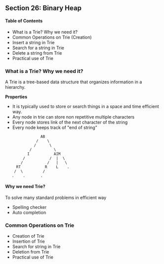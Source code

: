## Section 26: Binary Heap

#### Table of Contents
- What is a Trie? Why we need it?
- Common Operations on Trie (Creation)
- Insert a string in Trie
- Search for a string in Trie
- Delete a string from Trie
- Practical use of Trie

### What is a Trie? Why we need it?

A Trie is a tree-based data structure that organizes information in a hierarchy.

**Properties**
- It is typically used to store or search things in a space and time efficient way.
- Any node in trie can store non repetitive multiple characters
- Every node stores link of the next character of the string
- Every node keeps track of "end of string"
```
                AB
              /    \  
             /      \  
           /          \  
          I           AIM
        /           /  |  \ 
       /           /   |   \ 
     RT           R    L    . 
    /  \         /
   .    .       .
```

#### Why we need Trie?
To solve many standard problems in efficient way
- Spelling checker
- Auto completion


### Common Operations on Trie
- Creation of Trie
- Insertion of Trie
- Search for string in Trie
- Deletion from Trie
- Practical use of Trie